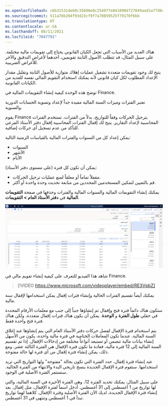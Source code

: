 ```yaml
---
ms.openlocfilehash: c6b31531de60c35606e8c254977e841890d727049aad1a7fd6ec99f92f785084
ms.sourcegitcommit: 511a76b204f93d23cf9f7a70059525f79170f6bb
ms.translationtype: HT
ms.contentlocale: ar-SA
ms.lasthandoff: 08/11/2021
ms.locfileid: "7047791"
---
```

هناك العديد من الأسباب التي تجعل الكيان القانوني يحتاج إلى تقويمات مالية مختلفة. على سبيل المثال، قد تتطلب الأصول الثابتة تقويمين، أحدهما لأغراض التدقيق والآخر للأغراض الضريبية. 

يتيح لك وجود تقويمات متعددة تشغيل عمليات إهلاك متوازية للأصول الثابتة وتقليل مقدار الإعداد المطلوب لكل كيان قانوني لأنه يمكنك استخدام التقويم المالي نفسه للعديد من الكيانات القانونية. 
 
توضح هذه الوحدة كيفية إنشاء التقويمات المالية في Finance.

تعتبر الفترات وميزات السنة المالية مفيدة جداً لإعداد وتسوية الحسابات الدورية والسنوية. 

يقوم Finance بترحيل الحركات وفقاً للتواريخ، بدلاً من الفترات. تستخدم الفترات المحاسبية لإعداد التقارير. يتيح لك إقفال الفترات المحاسبية إقفال دفتر الأستاذ الفرعي للتأكد من عدم تسجيل أي حركات إضافية.

يمكن إعداد كل من السنوات والفترات المالية بالقياسات الزمنية التالية:

- السنوات
- الأشهر
- الأيام

يمكن أن تكون كل فترة (على مستوى دفتر الأستاذ):

- مقفلاً تماماً أو معلقاً لمنع عمليات ترحيل الحركات.
- قم بالتعيين لتمكين المستخدمين المحددين من متابعة تحديث وحدة واحدة أو أكثر.

يمكنك إنشاء التقويمات المالية والسنوات المالية والفترات وحذفها في صفحة **التقويمات المالية** في **دفتر الأستاذ العام > التقويمات**. 
 
![لقطة شاشة لصفحة التقويمات المالية.](../media/fiscal-calendars.png)

شاهد هذا الفيديو للتعرف على كيفية إنشاء تقويم مالي في Finance.
&nbsp;                                                                                                                                               

 > [!VIDEO https://www.microsoft.com/videoplayer/embed/RE3VpbZ]


يمكنك أيضاً تقسيم الفترات الحالية وإنشاء فترات إقفال يمكن استخدامها لإقفال سنة مالية.

ستكون هناك دائماً فترة فتح وإقفال تم إنشاؤها جنباً إلى جنب مع معلمات الأرقام المحددة في حقلي **طول الفترة** و **الوحدة**. يمكن أن يكون هناك فترات إقفال متعددة، ولكن هناك فترة فتح واحدة فقط. 

يتم استخدام فترة الإقفال لفصل حركات دفتر الأستاذ العام التي يتم إنشاؤها عند إغلاق السنة المالية. عندما تكون المعاملات الختامية في فترة مالية واحدة، يكون من الأسهل إنشاء بيانات مالية تتضمن أو تستبعد أنواعاً مختلفة من إدخالات الإقفال. إذا تم تقسيم السنة المالية إلى 12 فترة مالية، فعادة ما تكون فترة الإقفال هي الفترة الثالثة عشر. ومع ذلك، يمكن إنشاء فترة إقفال من أي فترة لها حالة مفتوحة.

عند إنشاء فترة إقفال، حدد الفترة التي تكون بحالة "مفتوحة" ولها التواريخ التي تريد استخدامها. ستقوم فترة الإقفال الجديدة بنسخ تاريخي البدء والانتهاء من الفترة الحالية. ستستمر الفترة الأصلية في الوجود. 

على سبيل المثال، يمكنك تحديد الفترة 12، وهي الفترة الأخيرة في السنة المالية، والتي لها تواريخ من 1 أغسطس إلى 31 أغسطس. أدخل اسماً لفترة الإقفال، مثل إقفال. بعد إنشاء فترة الإقفال الجديدة، لديك الآن الفترة الأصلية وفترة الإقفال. كلاهما لهما تواريخ تبدأ في 1 أغسطس وتنتهي في 31 أغسطس.


